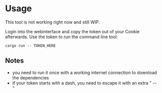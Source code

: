 # Usage

This tool is not working right now and still WIP.

Login into the webinterface and copy the token out of your Cookie afterwards. Use the token to run the command line tool:

```
cargo run -- TOKEN_HERE
```

## Notes

- you need to run it once with a working internet connection to download the dependencies
- if your token starts with a dash, you need to escape it with an extra " -- "